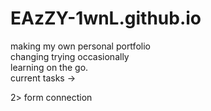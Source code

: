# EAzZY-1wnL.github.io
making my own personal portfolio <br/>
changing trying occasionally <br/>
learning on the go.<br/>
current tasks -> 

2> form connection 

